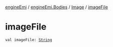 [engineEmi](../../index.md) / [engineEmi.Bodies](../index.md) / [Image](index.md) / [imageFile](./image-file.md)

# imageFile

`val imageFile: `[`String`](https://kotlinlang.org/api/latest/jvm/stdlib/kotlin/-string/index.html)